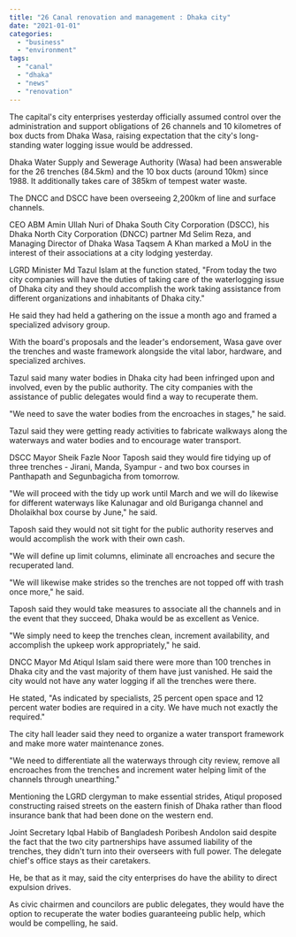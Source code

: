 ```yaml
---
title: "26 Canal renovation and management : Dhaka city"
date: "2021-01-01"
categories: 
  - "business"
  - "environment"
tags: 
  - "canal"
  - "dhaka"
  - "news"
  - "renovation"
---
```


The capital's city enterprises yesterday officially assumed control over the administration and support obligations of 26 channels and 10 kilometres of box ducts from Dhaka Wasa, raising expectation that the city's long-standing water logging issue would be addressed.

Dhaka Water Supply and Sewerage Authority (Wasa) had been answerable for the 26 trenches (84.5km) and the 10 box ducts (around 10km) since 1988. It additionally takes care of 385km of tempest water waste.

The DNCC and DSCC have been overseeing 2,200km of line and surface channels.

CEO ABM Amin Ullah Nuri of Dhaka South City Corporation (DSCC), his Dhaka North City Corporation (DNCC) partner Md Selim Reza, and Managing Director of Dhaka Wasa Taqsem A Khan marked a MoU in the interest of their associations at a city lodging yesterday.

LGRD Minister Md Tazul Islam at the function stated, "From today the two city companies will have the duties of taking care of the waterlogging issue of Dhaka city and they should accomplish the work taking assistance from different organizations and inhabitants of Dhaka city."

He said they had held a gathering on the issue a month ago and framed a specialized advisory group.

With the board's proposals and the leader's endorsement, Wasa gave over the trenches and waste framework alongside the vital labor, hardware, and specialized archives.

Tazul said many water bodies in Dhaka city had been infringed upon and involved, even by the public authority. The city companies with the assistance of public delegates would find a way to recuperate them.

"We need to save the water bodies from the encroaches in stages," he said.

Tazul said they were getting ready activities to fabricate walkways along the waterways and water bodies and to encourage water transport.

DSCC Mayor Sheik Fazle Noor Taposh said they would fire tidying up of three trenches - Jirani, Manda, Syampur - and two box courses in Panthapath and Segunbagicha from tomorrow.

"We will proceed with the tidy up work until March and we will do likewise for different waterways like Kalunagar and old Buriganga channel and Dholaikhal box course by June," he said.

Taposh said they would not sit tight for the public authority reserves and would accomplish the work with their own cash.

"We will define up limit columns, eliminate all encroaches and secure the recuperated land.

"We will likewise make strides so the trenches are not topped off with trash once more," he said.

Taposh said they would take measures to associate all the channels and in the event that they succeed, Dhaka would be as excellent as Venice.

"We simply need to keep the trenches clean, increment availability, and accomplish the upkeep work appropriately," he said.

DNCC Mayor Md Atiqul Islam said there were more than 100 trenches in Dhaka city and the vast majority of them have just vanished. He said the city would not have any water logging if all the trenches were there.

He stated, "As indicated by specialists, 25 percent open space and 12 percent water bodies are required in a city. We have much not exactly the required."

The city hall leader said they need to organize a water transport framework and make more water maintenance zones.

"We need to differentiate all the waterways through city review, remove all encroaches from the trenches and increment water helping limit of the channels through unearthing."

Mentioning the LGRD clergyman to make essential strides, Atiqul proposed constructing raised streets on the eastern finish of Dhaka rather than flood insurance bank that had been done on the western end.

Joint Secretary Iqbal Habib of Bangladesh Poribesh Andolon said despite the fact that the two city partnerships have assumed liability of the trenches, they didn't turn into their overseers with full power. The delegate chief's office stays as their caretakers.

He, be that as it may, said the city enterprises do have the ability to direct expulsion drives.

As civic chairmen and councilors are public delegates, they would have the option to recuperate the water bodies guaranteeing public help, which would be compelling, he said.
